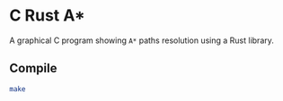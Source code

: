 # C Rust A*

A graphical C program showing `A*` paths resolution using a Rust library.

## Compile

```bash
make
```
